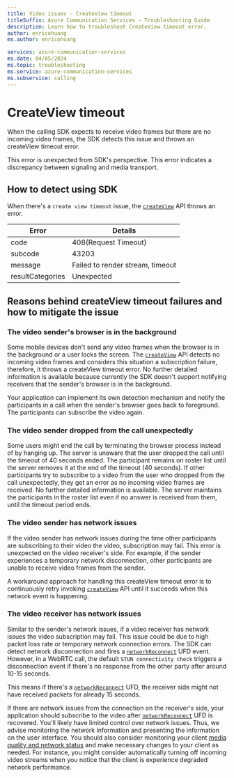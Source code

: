 ```yaml
---
title: Video issues - CreateView timeout
titleSuffix: Azure Communication Services - Troubleshooting Guide
description: Learn how to troubleshoot CreateView timeout error.
author: enricohuang
ms.author: enricohuang

services: azure-communication-services
ms.date: 04/05/2024
ms.topic: troubleshooting
ms.service: azure-communication-services
ms.subservice: calling
---
```


# CreateView timeout
When the calling SDK expects to receive video frames but there are no incoming video frames,
the SDK detects this issue and throws an createView timeout error.

This error is unexpected from SDK's perspective. This error indicates a discrepancy between signaling and media transport.
## How to detect using SDK
When there's a `create view timeout` issue, the  [`createView`](/javascript/api/azure-communication-services/@azure/communication-calling/videostreamrenderer?view=azure-communication-services-js&preserve-view=true#@azure-communication-calling-videostreamrenderer-createview) API throws an error.

| Error            | Details                                               |
|------------------|-------------------------------------------------------|
| code             | 408(Request Timeout)                                  |
| subcode          | 43203                                                 |
| message          | Failed to render stream, timeout                      |
| resultCategories | Unexpected                                            |

## Reasons behind createView timeout failures and how to mitigate the issue
### The video sender's browser is in the background
Some mobile devices don't send any video frames when the browser is in the background or a user locks the screen.
The  [`createView`](/javascript/api/azure-communication-services/@azure/communication-calling/videostreamrenderer?view=azure-communication-services-js&preserve-view=true#@azure-communication-calling-videostreamrenderer-createview) API detects no incoming video frames and considers this situation a subscription failure, therefore, it throws a createView timeout error.
No further detailed information is available because currently the SDK doesn't support notifying receivers that the sender's browser is in the background.

Your application can implement its own detection mechanism and notify the participants in a call when the sender's browser goes back to foreground.
The participants can subscribe the video again.

### The video sender dropped from the call unexpectedly
Some users might end the call by terminating the browser process instead of by hanging up.
The server is unaware that the user dropped the call until the timeout of 40 seconds ended.
The participant remains on roster list until the server removes it at the end of the timeout (40 seconds).
If other participants try to subscribe to a video from the user who dropped from the call unexpectedly, they get an error as no incoming video frames are received.
No further detailed information is available. The server maintains the participants in the roster list even if no answer is received from them, until the timeout period ends.


### The video sender has network issues
If the video sender has network issues during the time other participants are subscribing to their video the video, subscription may fail.
This error is unexpected on the video receiver's side.
For example, if the sender experiences a temporary network disconnection, other participants are unable to receive video frames from the sender. 

A workaround approach for handling this createView timeout error is to continuously retry invoking  [`createView`](/javascript/api/azure-communication-services/@azure/communication-calling/videostreamrenderer?view=azure-communication-services-js&preserve-view=true#@azure-communication-calling-videostreamrenderer-createview) API until it succeeds when this network event is happening.

### The video receiver has network issues
Similar to the sender's network issues, if a video receiver has network issues the video subscription may fail.
This issue could be due to high packet loss rate or temporary network connection errors.
The SDK can detect network disconnection and fires a [`networkReconnect`](../../../../concepts/voice-video-calling/user-facing-diagnostics.md?pivots=platform-web#network-values) UFD event.
However, in a WebRTC call, the default `STUN connectivity check` triggers a disconnection event if there's no response from the other party after around 10-15 seconds.




This means if there's a [`networkReconnect`](../../../../concepts/voice-video-calling/user-facing-diagnostics.md?pivots=platform-web#network-values) UFD, the receiver side might not have received packets for already 15 seconds.

If there are network issues from the connection on the receiver's side, your application should subscribe to the video after [`networkReconnect`](../../../../concepts/voice-video-calling/user-facing-diagnostics.md?pivots=platform-web#network-values) UFD is recovered.
You'll likely have limited control over network issues. Thus, we advise monitoring the network information and presenting the information on the user interface. You should also consider monitoring your client [media quality and network status](../../../../concepts/voice-video-calling/media-quality-sdk.md?pivots=platform-web) and make necessary changes to your client as needed. For instance, you might consider automatically turning off incoming video streams when you notice that the client is experience degraded network performance.

